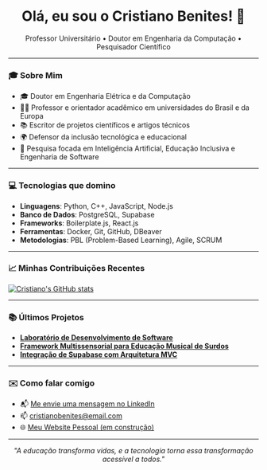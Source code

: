 <h1 align="center">Olá, eu sou o Cristiano Benites! 👋</h1>

<p align="center">
  Professor Universitário • Doutor em Engenharia da Computação • Pesquisador Científico
</p>

---

### 🎓 Sobre Mim

- 🎓 Doutor em Engenharia Elétrica e da Computação
- 👨‍🏫 Professor e orientador acadêmico em universidades do Brasil e da Europa
- 📚 Escritor de projetos científicos e artigos técnicos
- 🌍 Defensor da inclusão tecnológica e educacional
- 🔬 Pesquisa focada em Inteligência Artificial, Educação Inclusiva e Engenharia de Software

---

### 💻 Tecnologias que domino

- **Linguagens**: Python, C++, JavaScript, Node.js
- **Banco de Dados**: PostgreSQL, Supabase
- **Frameworks**: Boilerplate.js, React.js
- **Ferramentas**: Docker, Git, GitHub, DBeaver
- **Metodologias**: PBL (Problem-Based Learning), Agile, SCRUM

---

### 📈 Minhas Contribuições Recentes

[![Cristiano's GitHub stats](https://github-readme-stats.vercel.app/api?username=cristianobenites&show_icons=true&theme=default)](https://github.com/anuraghazra/github-readme-stats)

---

### 📚 Últimos Projetos

- [**Laboratório de Desenvolvimento de Software**](https://github.com/cristianobenites/meus-projetos-laboratorio)
- [**Framework Multissensorial para Educação Musical de Surdos**](#)
- [**Integração de Supabase com Arquitetura MVC**](#)

---

### ✉️ Como falar comigo

- 📬 [Me envie uma mensagem no LinkedIn](https://www.linkedin.com/in/cristianobenites/)
- 📫 cristianobenites@email.com
- 🌐 [Meu Website Pessoal (em construção)](#)

---

<p align="center">
  <em>"A educação transforma vidas, e a tecnologia torna essa transformação acessível a todos."</em>
</p>

